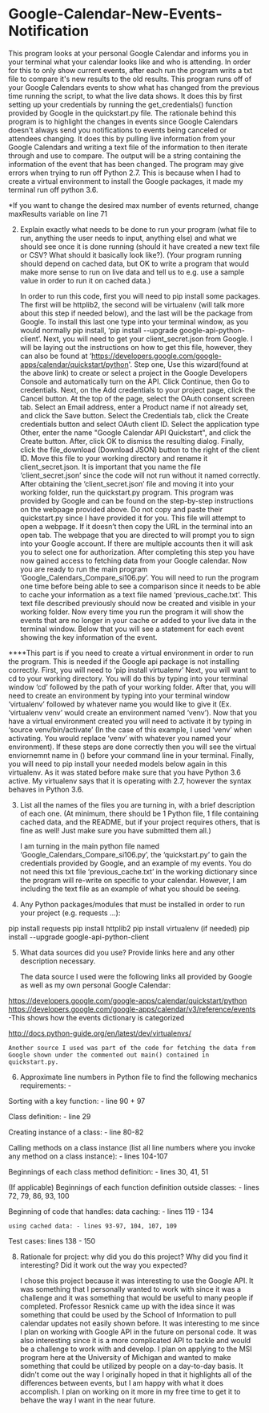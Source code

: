 # Google-Calendar-New-Events-Notification
This program looks at your personal Google Calendar and informs you in your terminal what your calendar looks like and who is attending.  In order for this to only show current events, after each run the program writs a txt file to compare it's new results to the old results.
This program runs off of your Google Calendars events to show what has changed from the previous time running the script, to what the live data shows. It does this by first setting up your credentials by running the get_credentials() function provided by Google in the quickstart.py file. The rationale behind this program is to highlight the changes in events since Google Calendars doesn't always send you notifications to events being canceled or attendees changing. It does this by pulling live information from your Google Calendars and writing a text file of the information to then iterate through and use to compare.  The output will be a string containing the information of the event that has been changed.  The program may give errors when trying to run off Python 2.7.  This is because when I had to create a virtual environment to install the Google packages, it made my terminal run off python 3.6.

*If you want to change the desired  max number of events returned, change maxResults variable on line 71

2. Explain exactly what needs to be done to run your program (what file to run, anything the user needs to input, anything else) and what we should see once it is done running (should it have created a new text file or CSV? What should it basically look like?).
(Your program running should depend on cached data, but OK to write a program that would make more sense to run on live data and tell us to e.g. use a sample value in order to run it on cached data.)

	In order to run this code, first you will need to pip install some packages.  The first will be httplib2, the second will be virtualenv (will talk more about this step if needed below), and the last will be the package from Google.  To install this last one type into your terminal window, as you would normally pip install, ‘pip install --upgrade google-api-python-client’.  Next, you will need to get your client_secret.json from Google.  I will be laying out the instructions on how to get this file, however, they can also be found at ‘https://developers.google.com/google-apps/calendar/quickstart/python'. Step one, Use this wizard(found at the above link) to create or select a project in the Google Developers Console and automatically turn on the API. Click Continue, then Go to credentials. Next, on the Add credentials to your project page, click the Cancel button. At the top of the page, select the OAuth consent screen tab. Select an Email address, enter a Product name if not already set, and click the Save button. Select the Credentials tab, click the Create credentials button and select OAuth client ID.  Select the application type Other, enter the name "Google Calendar API Quickstart", and click the Create button.  After, click OK to dismiss the resulting dialog. Finally, click the file_download (Download JSON) button to the right of the client ID.  Move this file to your working directory and rename it client_secret.json.  It is important that you name the file ‘client_secret.json’ since the code will not run without it named correctly.
	After obtaining the ‘client_secret.json’ file and moving it into your working folder, run the quickstart.py program.  This program was provided by Google and can be found on the step-by-step instructions on the webpage provided above. Do not copy and paste their quickstart.py since I have provided it for you. This file will attempt to open a webpage.  If it doesn’t then copy the URL in the terminal into an open tab.  The webpage that you are directed to will prompt you to sign into your Google account.  If there are multiple accounts then it will ask you to select one for authorization.  After completing this step you have now gained access to fetching data from your Google calendar. 
	Now you are ready to run the main program ‘Google_Calendars_Compare_si106.py’.  You will need to run the program one time before being able to see a comparison since it needs to be able to cache your information as a text file named ‘previous_cache.txt’.  This text file described previously should now be created and visible in your working folder.  Now every time you run the program it will show the events that are no longer in your cache or added to your live data in the terminal window.  Below that you will see a statement for each event showing the key information of the event.
	
****This part is if you need to create a virtual environment in order to run the program.  This is needed if the Google api package is not installing correctly.  First, you will need to ‘pip install virtualenv’  Next, you will want to cd to your working directory.  You will do this by typing into your terminal window ‘cd’ followed by the path of your working folder.  After that, you will need to create an environment by typing into your terminal window ‘virtualenv’ followed by whatever name you would like to give it (Ex. ‘virtualenv venv’ would create an environment named ‘venv’).  Now that you have a virtual environment created you will need to activate it by typing in ‘source venv/bin/activate’ (In the case of this example, I used ‘venv’ when activating.  You would replace ‘venv’ with whatever you named your environment).  If these steps are done correctly then you will see the virtual enviornemnt name in () before your command line in your terminal. Finally, you will need to pip install your needed models below again in this virtualenv.  As it was stated before make sure that you have Python 3.6 active.  My virtualenv says that it is operating with 2.7, however the syntax behaves in Python 3.6.

3. List all the names of the files you are turning in, with a brief description of each one. (At minimum, there should be 1 Python file, 1 file containing cached data, and the README, but if your project requires others, that is fine as well! Just make sure you have submitted them all.)

	I am turning in the main python file named ‘Google_Calendars_Compare_si106.py’, the ‘quickstart.py’ to gain the credentials provided by Google, and an example of my events.  You do not need this txt file ‘previous_cache.txt’ in the working dictionary since the program will re-write on specific to your calendar. However, I am including the text file as an example of what you should be seeing.

4. Any Python packages/modules that must be installed in order to run your project (e.g. requests …):

pip install requests
pip install httplib2
pip install virtualenv (if needed)
pip install --upgrade google-api-python-client

5. What data sources did you use? Provide links here and any other description necessary.

	The data source I used were the following links all provided by Google as well as my own personal Google Calendar:

https://developers.google.com/google-apps/calendar/quickstart/python
https://developers.google.com/google-apps/calendar/v3/reference/events
	-This shows how the events dictionary is categorized

http://docs.python-guide.org/en/latest/dev/virtualenvs/
	
	Another source I used was part of the code for fetching the data from Google shown under the commented out main() contained in quickstart.py.

6. Approximate line numbers in Python file to find the following mechanics requirements: - 

Sorting with a key function: - line 90 + 97

Class definition: - line 29

Creating instance of a class: - line 80-82 

Calling methods on a class instance (list all line numbers where you invoke any method on a class instance): - lines 104-107

Beginnings of each class method definition: - lines 30, 41, 51

(If applicable) Beginnings of each function definition outside classes: - lines 72, 79, 86, 93, 100

Beginning of code that handles:
	data caching: - lines 119 - 134

	using cached data: - lines 93-97, 104, 107, 109

Test cases: lines 138 - 150


8. Rationale for project: why did you do this project? Why did you find it interesting? Did it work out the way you expected?

	I chose this project because it was interesting to use the Google API.  It was something that I personally wanted to work with since it was a challenge and it was something that would be useful to many people if completed.  Professor Resnick came up with the idea since it was something that could be used by the School of Information to pull calendar updates not easily shown before.  It was interesting to me since I plan on working with Google API in the future on personal code.  It was also interesting since it is a more complicated API to tackle and would be a challenge to work with and develop. I plan on applying to the MSI program here at the University of Michigan and wanted to make something that could be utilized by people on a day-to-day basis.  It didn't come out the way I originally hoped in that it highlights all of the differences between events, but I am happy with what it does accomplish. I plan on working on it more in my free time to get it to behave the way I want in the near future.
